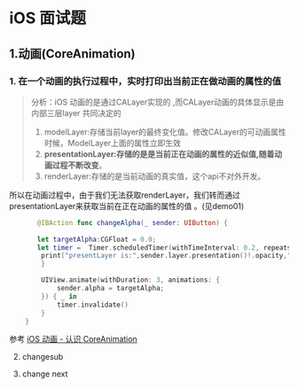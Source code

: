 # iOS 面试题

## 1.动画(CoreAnimation)

### 1. 在一个动画的执行过程中，实时打印出当前正在做动画的属性的值

> 分析：iOS 动画的是通过CALayer实现的 ,而CALayer动画的具体显示是由内部三层layer 共同决定的
>
> 1. modelLayer:存储当前layer的最终变化值。修改CALayer的可动画属性时候，ModelLayer上面的属性立即生效
> 2. **presentationLayer:存储的是是当前正在动画的属性的近似值,随着动画过程不断改变**。
> 3. renderLayer:存储的是当前动画的真实值，这个api不对外开发。

所以在动画过程中，由于我们无法获取renderLayer，我们转而通过presentationLayer来获取当前在正在动画的属性的值	。(见demo01)

```swift
       @IBAction func changeAlpha(_ sender: UIButton) {
        
       let targetAlpha:CGFloat = 0.0;
       let timer =  Timer.scheduledTimer(withTimeInterval: 0.2, repeats: true) { _ in
        print("presentLayer is:",sender.layer.presentation()!.opacity,"modelaLayeris :", sender.layer.model().opacity,"layer is:", sender.layer.opacity)
        }

        UIView.animate(withDuration: 3, animations: {
            sender.alpha = targetAlpha;
        }) { _ in
            timer.invalidate()
        }
    }

```













参考 [iOS 动画 - 认识 CoreAnimation](https://juejin.im/entry/575cc58d207703006ad6637f)



2. changesub

3. change next

   ​





